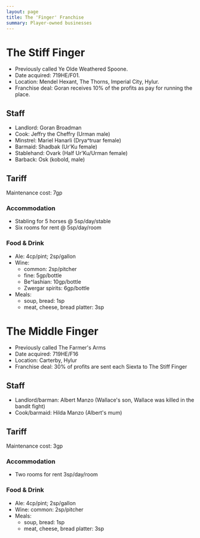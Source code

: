 ```yaml
---
layout: page
title: The 'Finger' Franchise
summary: Player-owned businesses
---
```


# The Stiff Finger 

- Previously called Ye Olde Weathered Spoone.
- Date acquired: 719HE/F01.
- Location: Mendel Hexant, The Thorns, Imperial City, Hylur.
- Franchise deal: Goran receives 10% of the profits as pay for running the place.

## Staff

- Landlord: Goran Broadman
- Cook: Jeffry the Cheffry (Urman male)
- Minstrel: Mariel Hanarli (Drya^truar female)
- Barmaid: Shadbak (Ur'Ku female)
- Stablehand: Ovark (Half Ur'Ku/Urman female)
- Barback: Osk (kobold, male)

## Tariff

Maintenance cost: 7gp

### Accommodation

- Stabling for 5 horses @ 5sp/day/stable
- Six rooms for rent @ 5sp/day/room

### Food & Drink

- Ale: 4cp/pint; 2sp/gallon
- Wine:
  - common: 2sp/pitcher
  - fine: 5gp/bottle
  - Be^lashian: 10gp/bottle
  - Zwergar spirits: 6gp/bottle
- Meals:
  - soup, bread: 1sp
  - meat, cheese, bread platter: 3sp

# The Middle Finger

- Previously called The Farmer's Arms
- Date acquired: 719HE/F16
- Location: Carterby, Hylur
- Franchise deal: 30% of profits are sent each Siexta to The Stiff Finger

## Staff

- Landlord/barman: Albert Manzo (Wallace's son, Wallace was killed in the bandit fight)
- Cook/barmaid: Hilda Manzo (Albert's mum)

## Tariff

Maintenance cost: 3gp

### Accommodation

- Two rooms for rent 3sp/day/room

### Food & Drink

- Ale: 4cp/pint; 2sp/gallon
- Wine: common: 2sp/pitcher
- Meals:
  - soup, bread: 1sp
  - meat, cheese, bread platter: 3sp
